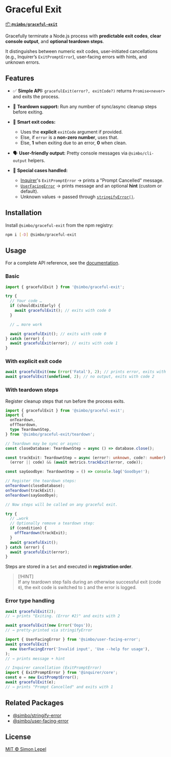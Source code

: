 # Graceful Exit

[📦 **`@simbo/graceful-exit`**](https://npmjs.com/package/@simbo/graceful-exit)

Gracefully terminate a Node.js process with **predictable exit codes**, **clear
console output**, and **optional teardown steps**.

It distinguishes between numeric exit codes, user‑initiated cancellations (e.g.,
Inquirer’s `ExitPromptError`), user‑facing errors with hints, and unknown
errors.

## Features

- ✅ **Simple API:** `gracefulExit(error?, exitCode?)` returns `Promise<never>`
  and exits the process.

- 🧹 **Teardown support:** Run any number of sync/async cleanup steps before
  exiting.

- 🧭 **Smart exit codes:**
  - Uses the **explicit** `exitCode` argument if provided.
  - Else, if `error` is a **non‑zero number**, uses that.
  - Else, **1** when exiting due to an error, **0** when clean.

- 🗣️ **User‑friendly output:** Pretty console messages via `@simbo/cli-output`
  helpers.

- 🙋 **Special cases handled:**
  - [Inquirer](https://www.npmjs.com/package/@inquirer/prompts)'s
    `ExitPromptError` → prints a "Prompt Cancelled" message.
  - [`UserFacingError`](https://www.npmjs.com/package/@simbo/user-facing-error)
    → prints message and an optional **hint** (custom or default).
  - Unknown values → passed through
    [`stringifyError()`](https://www.npmjs.com/package/@simbo/stringify-error).

## Installation

Install `@simbo/graceful-exit` from the npm registry:

```bash
npm i [-D] @simbo/graceful-exit
```

## Usage

For a complete API reference, see the
[documentation](https://simbo.codes/packages/modules/_simbo_graceful_exit/).

### Basic

```ts
import { gracefulExit } from '@simbo/graceful-exit';

try {
  // Your code …
  if (shouldExitEarly) {
    await gracefulExit(); // exits with code 0
  }

  // … more work

  await gracefulExit(); // exits with code 0
} catch (error) {
  await gracefulExit(error); // exits with code 1
}
```

### With explicit exit code

```ts
await gracefulExit(new Error('Fatal'), 2); // prints error, exits with code 2
await gracefulExit(undefined, 2); // no output, exits with code 2
```

### With teardown steps

Register cleanup steps that run before the process exits.

```ts
import { gracefulExit } from '@simbo/graceful-exit';
import {
  onTeardown,
  offTeardown,
  type TeardownStep,
} from '@simbo/graceful-exit/teardown';

// Teardown may be sync or async:
const closeDatabase: TeardownStep = async () => database.close();

const trackExit: TeardownStep = async (error?: unknown, code?: number) =>
  (error || code) && (await metrics.trackExit(error, code));

const sayGoodbye: TeardownStep = () => console.log('Goodbye!');

// Register the teardown steps:
onTeardown(closeDatabase);
onTeardown(trackExit);
onTeardown(sayGoodbye);

// Now steps will be called on any graceful exit.

try {
  // …work
  // Optionally remove a teardown step:
  if (condition) {
    offTeardown(trackExit);
  }
  await gracefulExit();
} catch (error) {
  await gracefulExit(error);
}
```

Steps are stored in a `Set` and executed in **registration order**.

> [!HINT]  
> If any teardown step fails during an otherwise successful exit (code `0`), the
> exit code is switched to `1` and the error is logged.

### Error type handling

```ts
await gracefulExit(2);
// → prints "Exiting. (Error #2)" and exits with 2

await gracefulExit(new Error('Oops'));
// → pretty‑printed via stringifyError

import { UserFacingError } from '@simbo/user-facing-error';
await gracefulExit(
  new UserFacingError('Invalid input', 'Use --help for usage'),
);
// → prints message + hint

// Inquirer cancellation (ExitPromptError)
import { ExitPromptError } from '@inquirer/core';
const e = new ExitPromptError();
await gracefulExit(e);
// → prints "Prompt Cancelled" and exits with 1
```

## Related Packages

- [@simbo/stringify-error](https://npmjs.com/package/@simbo/stringify-error)
- [@simbo/user-facing-error](https://npmjs.com/package/@simbo/user-facing-error)

## License

[MIT © Simon Lepel](http://simbo.mit-license.org/2025/)
